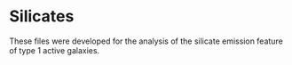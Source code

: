 # Silicates

These files were developed for the analysis of the silicate emission feature of type 1 active galaxies.
